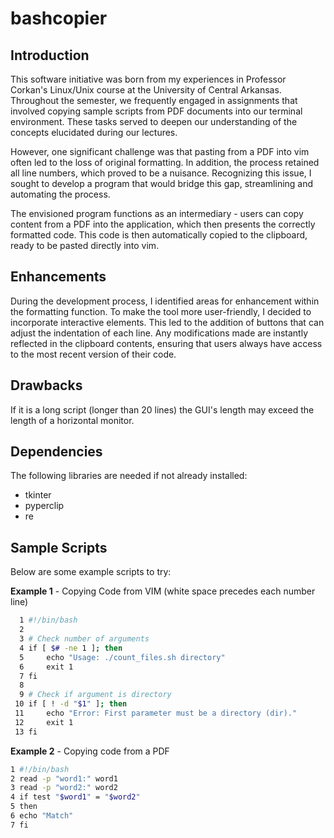 # bashcopier

## Introduction

This software initiative was born from my experiences in Professor Corkan's Linux/Unix course at the University of Central Arkansas. Throughout the semester, we frequently engaged in assignments that involved copying sample scripts from PDF documents into our terminal environment. These tasks served to deepen our understanding of the concepts elucidated during our lectures.

However, one significant challenge was that pasting from a PDF into vim often led to the loss of original formatting. In addition, the process retained all line numbers, which proved to be a nuisance. Recognizing this issue, I sought to develop a program that would bridge this gap, streamlining and automating the process.

The envisioned program functions as an intermediary - users can copy content from a PDF into the application, which then presents the correctly formatted code. This code is then automatically copied to the clipboard, ready to be pasted directly into vim.

## Enhancements

During the development process, I identified areas for enhancement within the formatting function. To make the tool more user-friendly, I decided to incorporate interactive elements. This led to the addition of buttons that can adjust the indentation of each line. Any modifications made are instantly reflected in the clipboard contents, ensuring that users always have access to the most recent version of their code.

## Drawbacks

If it is a long script (longer than 20 lines) the GUI's length may exceed the length of a horizontal monitor. 

## Dependencies

The following libraries are needed if not already installed: 

- tkinter
- pyperclip
- re

## Sample Scripts

Below are some example scripts to try:

**Example 1** - Copying Code from VIM (white space precedes each number line)
```bash
  1 #!/bin/bash
  2
  3 # Check number of arguments
  4 if [ $# -ne 1 ]; then
  5     echo "Usage: ./count_files.sh directory"
  6     exit 1
  7 fi
  8
  9 # Check if argument is directory
 10 if [ ! -d "$1" ]; then
 11     echo "Error: First parameter must be a directory (dir)."
 12     exit 1
 13 fi
 ```

**Example 2** - Copying code from a PDF
```bash
1 #!/bin/bash
2 read -p "word1:" word1
3 read -p "word2:" word2
4 if test "$word1" = "$word2"
5 then
6 echo "Match"
7 fi
```


